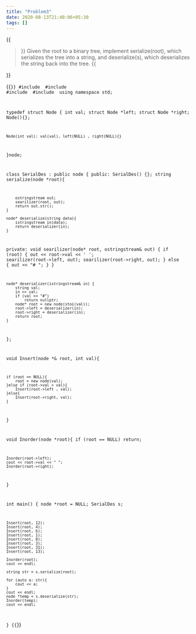 ```yaml
---
title: "Problem3"
date: 2020-08-13T21:40:06+05:30
tags: []
---
```


{{<blockquote>}}
Given the root to a binary tree, implement serialize(root), 
which serializes the tree into a string, 
and deserialize(s), which deserializes the string back into the tree.
{{</blockquote>}}

{{<code numbered="true">}}
#include <iostream>
#include <vector>
#include <stack>
#include <sstream>
using namespace std;


typedef struct Node {
    int val;
    struct Node *left;
    struct Node *right;
    Node(){};

    Node(int val): val(val), left(NULL) , right(NULL){}
}node;


class SerialDes : public node
{
public:
    SerialDes() {};
    string serialize(node *root){

        ostringstream out;
        searilizer(root, out);
        return out.str();
    }

    node* deserialize(string data){
        istringstream in(data);
        return deserializer(in);
    }

private:
    void searilizer(node* root, ostringstream& out) {
        if (root) {
            out << root->val << ' ';
            searilizer(root->left, out);
            searilizer(root->right, out);
        } else {
            out << "# ";
        }
    }

    node* deserializer(istringstream& in) {
        string val;
        in >> val;
        if (val == "#")
            return nullptr;
        node* root = new node(stoi(val));
        root->left = deserializer(in);
        root->right = deserializer(in);
        return root;
    }
};

void Insert(node *& root, int val){

    if (root == NULL){
        root = new node(val);
    }else if (root->val > val){
        Insert(root->left , val);
    }else{
        Insert(root->right, val);
    }
}

void Inorder(node *root){
    if (root == NULL)
        return;
    
    Inorder(root->left);
    cout << root->val << " ";
    Inorder(root->right);
}


int main() {
    node *root = NULL;
    SerialDes s;

    Insert(root, 12);
    Insert(root, 4);
    Insert(root, 6);
    Insert(root, 1);
    Insert(root, 8);
    Insert(root, 3);
    Insert(root, 31);
    Insert(root, 13);

    Inorder(root);
    cout << endl;

    string str = s.serialize(root);

    for (auto a: str){
        cout << a;
    }
    cout << endl;
    node *temp = s.deserialize(str);
    Inorder(temp);
    cout << endl;
}
{{</code>}}